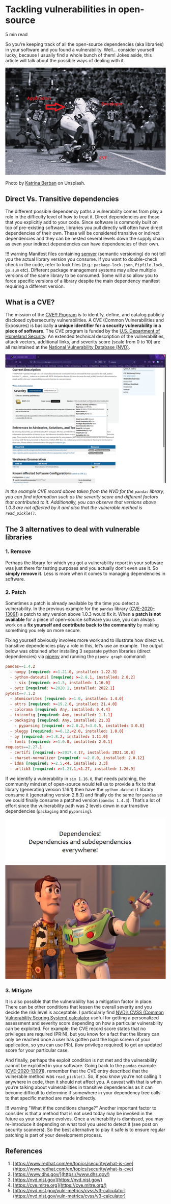 # Tackling vulnerabilities in open-source
5 min read

So you’re keeping track of all the open-source dependencies (aka libraries) in your software and you found a vulnerability. Well... consider yourself lucky, because I usually find a whole bunch of them! Jokes aside, this article will talk about the possible ways of dealing with it.

![tackle.jpg](tackle.jpg)

Photo by [Katrina Berban](https://unsplash.com/photos/k24k1INxuxk) on Unsplash.

## Direct Vs. Transitive dependencies
The different possible dependency paths a vulnerability comes from play a role in the difficulty level of how to treat it. Direct dependencies are those that you explicitly add to your code. Since software is commonly built on top of pre-existing software, libraries you pull directly will often have direct dependencies of their own. These will be considered transitive or indirect dependencies and they can be nested several levels down the supply chain as even your indirect dependencies can have dependencies of their own.

!!! warning
    Manifest files containing [semver](https://semver.org/) (semantic versioning) do not tell you the actual library version you consume. If you want to double-check check in the code, refer to lock files (e.g.: `package-lock.json`, `Pipfile.lock`, `go.sum` etc). Different package management systems may allow multiple versions of the same library to be consumed. Some will also allow you to force specific versions of a library despite the main dependency manifest requiring a different version.

## What is a CVE?
The mission of the [CVE® Program](https://cve.mitre.org/) is to identify, define, and catalog publicly disclosed cybersecurity vulnerabilities. A CVE (Common Vulnerabilities and Exposures) is basically **a unique identifier for a security vulnerability in a piece of software**. The CVE program is funded by the [U.S. Department of Homeland Security](https://www.dhs.gov/). An extended technical description of the vulnerabilities, attack vectors, additional links, and severity score (scale from 0 to 10) are all maintained at the [National Vulnerability Database (NVD)](https://nvd.nist.gov/). 

![cve-example.png](cve-example.png)

*In the example CVE record above taken from the NVD for the `pandas` library, you can find information such as the severity score and different factors that contributed to it. Additionally, you can observe that versions above 1.0.3 are not affected by it and also that the vulnerable method is `read_pickle()`.*

## The 3 alternatives to deal with vulnerable libraries

### 1. Remove

Perhaps the library for which you got a vulnerability report in your software was just there for testing purposes and you actually don’t even use it. So **simply remove it**. Less is more when it comes to managing dependencies in software.

### 2. Patch

Sometimes a patch is already available by the time you detect a vulnerability. In the previous example for the `pandas` library ([CVE-2020-13091](https://nvd.nist.gov/vuln/detail/CVE-2020-13091)) a patch to any version above 1.0.3 would fix it. When a **patch is not available** for a piece of open-source software you use, you can always work on a **fix yourself and contribute back to the community** by making something you rely on more secure.

Fixing yourself obviously involves more work and to illustrate how direct vs. transitive dependencies play a role in this, let’s use an example. The output below was obtained after installing 3 separate python libraries (direct dependencies) via [pipenv](https://pipenv.pypa.io/en/latest/) and running the `pipenv graph` command:

```toml
pandas==1.4.2
  - numpy [required: >=1.21.0, installed: 1.22.3]
  - python-dateutil [required: >=2.8.1, installed: 2.8.2]
    - six [required: >=1.5, installed: 1.16.0]
  - pytz [required: >=2020.1, installed: 2022.1]
pytest==7.1.2
  - atomicwrites [required: >=1.0, installed: 1.4.0]
  - attrs [required: >=19.2.0, installed: 21.4.0]
  - colorama [required: Any, installed: 0.4.4]
  - iniconfig [required: Any, installed: 1.1.1]
  - packaging [required: Any, installed: 21.3]
    - pyparsing [required: >=2.0.2,!=3.0.5, installed: 3.0.8]
  - pluggy [required: >=0.12,<2.0, installed: 1.0.0]
  - py [required: >=1.8.2, installed: 1.11.0]
  - tomli [required: >=1.0.0, installed: 2.0.1]
requests==2.27.1
  - certifi [required: >=2017.4.17, installed: 2021.10.8]
  - charset-normalizer [required: ~=2.0.0, installed: 2.0.12]
  - idna [required: >=2.5,<4, installed: 3.3]
  - urllib3 [required: >=1.21.1,<1.27, installed: 1.26.9]
```

If we identify a vulnerability in `six 1.16.0`, that needs patching, the community mindset of open-source would tell us to provide a fix to that library (generating version 1.16.1) then have the `python-dateutil` library consume it (generating version 2.8.3) and finally do the same for `pandas` so we could finally consume a patched version (`pandas 1.4.3`). That’s a lot of effort since the vulnerability path was 2 levels down in our transitive dependencies (`packaging` and `pyparsing`).

![dependencies.jpg](dependencies.jpg)

### 3. Mitigate
It is also possible that the vulnerability has a mitigation factor in place. There can be other conditions that lessen the overall severity and you decide the risk level is acceptable. I particularly find [NVD’s CVSS (Common Vulnerability Scoring System) calculator](https://nvd.nist.gov/vuln-metrics/cvss/v3-calculator) useful for getting a personalized assessment and severity score depending on how a particular vulnerability can be exploited. For example: the CVE record score states that no privileges are required (PR:N), but you know for a fact that the library can only be reached once a user has gotten past the login screen of your application, so you can use PR:L (low privilege required) to get an updated score for your particular case.

And finally, perhaps the exploit condition is not met and the vulnerability cannot be exploited in your software. Going back to the `pandas` example ([CVE-2020-13091](https://nvd.nist.gov/vuln/detail/CVE-2020-13091)), remember that the CVE entry described that the vulnerable method was `read_pickle()`. So, if you know you’re not calling it anywhere in code, then it should not affect you. A caveat with that is when you’re talking about vulnerabilities in transitive dependencies as it can become difficult to determine if somewhere in your dependency tree calls to that specific method are made indirectly.

!!! warning "What if the conditions change?"
    Another important factor to consider is that a method that is not used today may be invoked in the future as your software evolves. Once a vulnerability is dismissed, you may re-introduce it depending on what tool you used to detect it (see post on security scanners). So the best alternative to play it safe is to ensure regular patching is part of your development process.

## References

1. [https://www.redhat.com/en/topics/security/what-is-cve](https://www.redhat.com/en/topics/security/what-is-cve)
2. [https://www.dhs.gov/](https://www.dhs.gov/)
3. [https://nvd.nist.gov](https://nvd.nist.gov/)
4. [https://cve.mitre.org](https://cve.mitre.org/)
5. [https://nvd.nist.gov/vuln-metrics/cvss/v3-calculator](https://nvd.nist.gov/vuln-metrics/cvss/v3-calculator)
